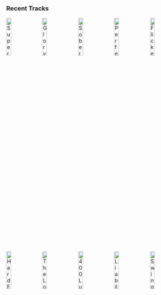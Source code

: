 ### Recent Tracks
[<img src='https://lastfm.freetls.fastly.net/i/u/300x300/3061a718bafbccc70ac73c7dafec6a09.png' width='16%' height='16%' alt='Supercut'>](https://www.last.fm/music/lorde/_/supercut)&nbsp;&nbsp;&nbsp;&nbsp;[<img src='https://lastfm.freetls.fastly.net/i/u/300x300/bf9dabcbd7d199f68da2e6a16300d260.png' width='16%' height='16%' alt='Glory and Gore'>](https://www.last.fm/music/lorde/_/glory%2band%2bgore)&nbsp;&nbsp;&nbsp;&nbsp;[<img src='https://lastfm.freetls.fastly.net/i/u/300x300/3061a718bafbccc70ac73c7dafec6a09.png' width='16%' height='16%' alt='Sober II (Melodrama)'>](https://www.last.fm/music/lorde/_/sober%2bii%2b%2528melodrama%2529)&nbsp;&nbsp;&nbsp;&nbsp;[<img src='https://lastfm.freetls.fastly.net/i/u/300x300/3061a718bafbccc70ac73c7dafec6a09.png' width='16%' height='16%' alt='Perfect Places'>](https://www.last.fm/music/lorde/_/perfect%2bplaces)&nbsp;&nbsp;&nbsp;&nbsp;[<img src='https://lastfm.freetls.fastly.net/i/u/300x300/a104675d1da841b0c14881d5dba6e689.png' width='16%' height='16%' alt='Flicker (Kanye West Rework)'>](https://www.last.fm/music/lorde/_/flicker%2b%2528kanye%2bwest%2brework%2529)&nbsp;&nbsp;&nbsp;&nbsp;<br>[<img src='https://lastfm.freetls.fastly.net/i/u/300x300/3061a718bafbccc70ac73c7dafec6a09.png' width='16%' height='16%' alt='Hard Feelings/Loveless'>](https://www.last.fm/music/lorde/_/hard%2bfeelings%252floveless)&nbsp;&nbsp;&nbsp;&nbsp;[<img src='https://lastfm.freetls.fastly.net/i/u/300x300/1937d6f5ff8c4046c06ee46cd33f2d63.png' width='16%' height='16%' alt='The Love Club'>](https://www.last.fm/music/lorde/_/the%2blove%2bclub)&nbsp;&nbsp;&nbsp;&nbsp;[<img src='https://lastfm.freetls.fastly.net/i/u/300x300/bf9dabcbd7d199f68da2e6a16300d260.png' width='16%' height='16%' alt='400 Lux'>](https://www.last.fm/music/lorde/_/400%2blux)&nbsp;&nbsp;&nbsp;&nbsp;[<img src='https://lastfm.freetls.fastly.net/i/u/300x300/3061a718bafbccc70ac73c7dafec6a09.png' width='16%' height='16%' alt='Liability'>](https://www.last.fm/music/lorde/_/liability)&nbsp;&nbsp;&nbsp;&nbsp;[<img src='https://lastfm.freetls.fastly.net/i/u/300x300/1937d6f5ff8c4046c06ee46cd33f2d63.png' width='16%' height='16%' alt='Swingin Party'>](https://www.last.fm/music/lorde/_/swingin%2bparty)&nbsp;&nbsp;&nbsp;&nbsp;<br>